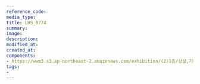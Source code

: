 ```yaml
---
reference_code:
media_type:
title: LHS_0774
summary:
image:
description:
modified_at:
created_at:
components:
- https://wwm3.s3.ap-northeast-2.amazonaws.com/exhibition/(2)1층/상설,기획전시관/LHS_0774.jpg
tags:
-
---
```

